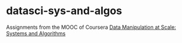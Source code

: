 # datasci-sys-and-algos
Assignments from the MOOC of Coursera [Data Manipulation at Scale: Systems and Algorithms](https://www.coursera.org/learn/data-manipulation/home/welcome)
